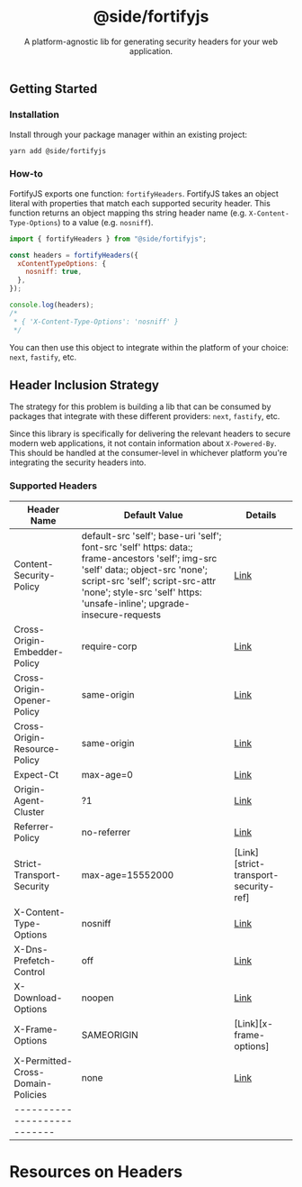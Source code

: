 <div align="center">
    <h1>@side/fortifyjs</h1>
    <div>A platform-agnostic lib for generating security headers for your web application.</div>
    </br>
</div>

<div align="center">

<!-- populate with status badges before production launch... -->

</div>

## Getting Started

### Installation

Install through your package manager within an existing project:

```bash
yarn add @side/fortifyjs
```

### How-to

FortifyJS exports one function: `fortifyHeaders`. FortifyJS takes an object literal with properties that match each supported security header. This function returns an object mapping ths string header name (e.g. `X-Content-Type-Options`) to a value (e.g. `nosniff`).

```javascript
import { fortifyHeaders } from "@side/fortifyjs";

const headers = fortifyHeaders({
  xContentTypeOptions: {
    nosniff: true,
  },
});

console.log(headers);
/*
 * { 'X-Content-Type-Options': 'nosniff' }
 */
```

You can then use this object to integrate within the platform of your choice: `next`, `fastify`, etc.

## Header Inclusion Strategy

The strategy for this problem is building a lib that can be consumed by packages that integrate with these different providers: `next`, `fastify`, etc.

Since this library is specifically for delivering the relevant headers to secure modern web applications, it not contain information about `X-Powered-By`. This should be handled at the consumer-level in whichever platform you're integrating the security headers into.

### Supported Headers

| Header Name                       | Default Value                                                                                                                                                                                                                                     | Details                                       |
| --------------------------------- | ------------------------------------------------------------------------------------------------------------------------------------------------------------------------------------------------------------------------------------------------- | --------------------------------------------- |
| Content-Security-Policy           | default-src 'self'; base-uri 'self'; font-src 'self' https: data:; frame-ancestors 'self'; img-src 'self' data:; object-src 'none'; script-src 'self'; script-src-attr 'none'; style-src 'self' https: 'unsafe-inline'; upgrade-insecure-requests | [Link][content-security-policy-ref]           |
| Cross-Origin-Embedder-Policy      | require-corp                                                                                                                                                                                                                                      | [Link][cross-origin-embedder-policy-ref]      |
| Cross-Origin-Opener-Policy        | same-origin                                                                                                                                                                                                                                       | [Link][cross-origin-opener-policy-ref]        |
| Cross-Origin-Resource-Policy      | same-origin                                                                                                                                                                                                                                       | [Link][cross-origin-resource-policy-ref]      |
| Expect-Ct                         | max-age=0                                                                                                                                                                                                                                         | [Link][expect-ct-ref]                         |
| Origin-Agent-Cluster              | ?1                                                                                                                                                                                                                                                | [Link][origin-agent-cluster-ref]              |
| Referrer-Policy                   | no-referrer                                                                                                                                                                                                                                       | [Link][referrer-policy-ref]                   |
| Strict-Transport-Security         | max-age=15552000                                                                                                                                                                                                                                  | [Link][strict-transport-security-ref]         |
| X-Content-Type-Options            | nosniff                                                                                                                                                                                                                                           | [Link][x-content-type-options-ref]            |
| X-Dns-Prefetch-Control            | off                                                                                                                                                                                                                                               | [Link][x-dns-prefetch-control-ref]            |
| X-Download-Options                | noopen                                                                                                                                                                                                                                            | [Link][x-download-options-ref]                |
| X-Frame-Options                   | SAMEORIGIN                                                                                                                                                                                                                                        | [Link][x-frame-options]                       |
| X-Permitted-Cross-Domain-Policies | none                                                                                                                                                                                                                                              | [Link][x-permitted-cross-domain-policies-ref] |
| ---------------------------       |

# Resources on Headers

[content-security-policy-ref]: https://developer.mozilla.org/en-US/docs/Web/HTTP/Headers/Content-Security-Policy
[cross-origin-embedder-policy-ref]: https://developer.mozilla.org/en-US/docs/Web/HTTP/Headers/Cross-Origin-Embedder-Policy
[cross-origin-opener-policy-ref]: https://developer.mozilla.org/en-US/docs/Web/HTTP/Headers/Cross-Origin-Opener-Policy
[cross-origin-resource-policy-ref]: https://developer.mozilla.org/en-US/docs/Web/HTTP/Headers/Cross-Origin-Resource-Policy
[expect-ct-ref]: https://developer.mozilla.org/en-US/docs/Web/HTTP/Headers/Expect-CT
[origin-agent-cluster-ref]: https://web.dev/origin-agent-cluster/
[referrer-policy-ref]: https://developer.mozilla.org/en-US/docs/Web/HTTP/Headers/Referrer-Policy
[strict-transport-policy-ref]: https://developer.mozilla.org/en-US/docs/Web/HTTP/Headers/Strict-Transport-Security
[x-content-type-options-ref]: https://developer.mozilla.org/en-US/docs/Web/HTTP/Headers/X-Content-Type-Options
[x-dns-prefetch-control-ref]: https://developer.mozilla.org/en-US/docs/Web/HTTP/Headers/X-DNS-Prefetch-Control
[x-download-options-ref]: https://www.nwebsec.com/HttpHeaders/SecurityHeaders/XDownloadOptions#:~:text=The%20X%2DDownload%2DOptions%20is,context%20of%20the%20web%20site.
[x-frame-options-ref]: https://developer.mozilla.org/en-US/docs/Web/HTTP/Headers/X-Frame-Options
[x-permitted-cross-domain-policies-ref]: https://www.scip.ch/en/?labs.20180308
